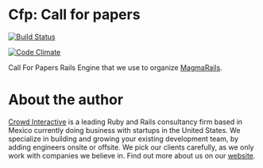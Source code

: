 # Cfp: Call for papers

[![Build Status](https://travis-ci.org/crowdint/cfp.svg?branch=master)](https://travis-ci.org/crowdint/cfp)


[![Code Climate](https://codeclimate.com/github/crowdint/cfp/badges/gpa.svg)](https://codeclimate.com/github/crowdint/cfp)

Call For Papers Rails Engine that we use to organize [MagmaRails](http://www.magmarails.com).

# About the author

[Crowd Interactive](http://www.crowdint.com) is a leading Ruby and Rails
consultancy firm based in Mexico currently doing business with startups in
the United States. We specialize in building and growing your existing
development team, by adding engineers onsite or offsite. We pick our clients
carefully, as we only work with companies we believe in. Find out more about
us on our [website](http://www.crowdint.com).


